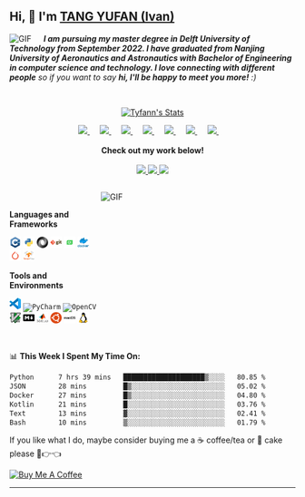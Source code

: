 ## Hi, 👋  I'm <a href="https://yufantang.top/" target="_blank">TANG YUFAN (Ivan)</a> 

<img align="left" alt="GIF" src="https://media.giphy.com/media/LnQjpWaON8nhr21vNW/giphy.gif" width="60" title="Say HI"> <em><b>I am pursuing my master degree in Delft University of Technology from September 2022. I have graduated from Nanjing University of Aeronautics and Astronautics with Bachelor of Engineering in computer science and technology. I love connecting with different people</b> so if you want to say <b>hi, I'll be happy to meet you more!</b> :)</em>

<br>

<!--
**tyfann/tyfann** is a ✨ _special_ ✨ repository because its `README.md` (this file) appears on your GitHub profile.

Here are some ideas to get you started:

- 🔭 I’m currently working on ...
- 🌱 I’m currently learning ...
- 👯 I’m looking to collaborate on ...
- 🤔 I’m looking for help with ...
- 💬 Ask me about ...
- 📫 How to reach me: ...
- 😄 Pronouns: ...
- ⚡ Fun fact: ...
-->


<p align="center">
  <a href="https://github.com/tyfann" class="rich-diff-level-one">
    <img src="https://github-readme-stats.vercel.app/api?username=tyfann&title_color=333&text_color=777" alt="Tyfann's Stats" >
    <!-- &hide=issues
    <img src="https://github-readme-stats.vercel.app/api?username=tyfann&hide=issues&title_color=333&text_color=777" alt="Tyfann's Stats" >
    -->
  </a>
</p>

<p align="center">
  <a href= "https://tva1.sinaimg.cn/large/008i3skNgy1gytfvy9atbj30u012eaco.jpg" target="_blank" alt="WeChat" title="WeChat">
    <img src="https://img.icons8.com/ios-filled/50/000000/weixing.png" width="28px"/>
  </a>
  &emsp;
  <a href="https://blog.csdn.net/qq_45429238" target="_blank" alt="CSDN" title="CSDN">
    <img src="https://img.icons8.com/material/48/000000/csdn.png" width="30px"/>
  </a>
  &emsp;
  <a href="https://www.zhihu.com/people/tang-yu-fan-23-40" target="_blank" alt="Zhihu" title="Zhihu">
    <img src="https://img.icons8.com/material-two-tone/50/000000/zhihu.png" width="28px"/>
  </a>
  &emsp;
  <a href="https://space.bilibili.com/23055728" target="_blank" alt="Bilibili" title="Bilibili">
    <img src="https://user-images.githubusercontent.com/29084184/129467562-a754907c-c128-40d0-80ad-86e89bdda3d6.png" width="30px"/>
  </a> 
  &emsp;
  <a href= "https://www.instagram.com/tyfuny/" target="_blank" alt="Instagram" title="Instagram">
    <img src="https://img.icons8.com/ios-glyphs/256/000000/instagram-new.svg" width="28px"/>
  </a>
  &emsp;
  <a href="https://www.youtube.com/channel/UCrEoQDlMCxfvLOKlNDG08wQ" target="_blank" alt="YouTube" title="YouTube">
    <img src="https://img.icons8.com/ios-filled/50/000000/youtube-play.png" width="30px"/>
  </a>
  &emsp;
  <a href="https://www.linkedin.com/in/yufan-ivan-tang-6690561ba/" target="_blank" alt="LinkedIn" title="LinkedIn">
    <img src="https://img.icons8.com/ios-filled/256/000000/linkedin.svg" width="26px"/>
  </a>
  &emsp;
  <br><br>
  <strong>Check out my work below!</strong>
  <br><br>
  <a href="https://github.com/tyfann">
    <img src="https://badges.pufler.dev/visits/tyfann/tyfann?style=flat-square&color=black&logo=github">
  </a>
  <a href="https://github.com/tyfann">
    <img src="https://badges.pufler.dev/years/tyfann?style=flat-square&color=black&logo=github">
  </a>
  <a href="https://github.com/tyfann?tab=repositories">
    <img src="https://badges.pufler.dev/repos/tyfann?style=flat-square&color=black&logo=github">
  </a>
<!--   <a href="https://gist.github.com/tyfann">
    <img src="https://badges.pufler.dev/gists/tyfann?style=flat-square&color=black&logo=github">
  </a> -->
<!--   <a href="https://github.com/tyfann">
    <img src="https://badges.pufler.dev/commits/monthly/tyfann?style=flat-square&color=black&logo=github">
  </a> -->
</p>

<h2></h2>

<img align="right" alt="GIF" src="https://github.com/abhisheknaiidu/abhisheknaiidu/blob/master/code.gif?raw=true" width="343" height="220" title="Do what you like, and do it best!"> &nbsp;&nbsp;&nbsp;&nbsp;

 
**Languages and Frameworks**

<code><img height="20" src="https://raw.githubusercontent.com/github/explore/80688e429a7d4ef2fca1e82350fe8e3517d3494d/topics/cpp/cpp.png" alt="C++" title="C++"></code>
<code><img height="20" src="https://raw.githubusercontent.com/github/explore/80688e429a7d4ef2fca1e82350fe8e3517d3494d/topics/python/python.png" alt="Python" title="Python"></code>
<code><img height="20" src="https://raw.githubusercontent.com/github/explore/80688e429a7d4ef2fca1e82350fe8e3517d3494d/topics/json/json.png" alt="JSON" title="JSON"></code>
<code><img height="20" src="https://raw.githubusercontent.com/github/explore/80688e429a7d4ef2fca1e82350fe8e3517d3494d/topics/git/git.png" alt="Git" title="Git"></code>
<code><img height="20" src="https://raw.githubusercontent.com/github/explore/80688e429a7d4ef2fca1e82350fe8e3517d3494d/topics/qt/qt.png" alt="Qt" title="Qt"></code>
<code><img height="20" src="https://raw.githubusercontent.com/github/explore/80688e429a7d4ef2fca1e82350fe8e3517d3494d/topics/docker/docker.png" alt="Docker" title="Docker"></code>
<code><img height="20" src="OctoTyfann/pytorch-logo.png" alt="PyTorch" title="PyTorch"></code>
<code><img height="20" src="https://raw.githubusercontent.com/github/explore/80688e429a7d4ef2fca1e82350fe8e3517d3494d/topics/tensorflow/tensorflow.png" alt="TensorFlow" title="TensorFlow"></code>


**Tools and Environments**

<code><img height="20" src="https://raw.githubusercontent.com/github/explore/80688e429a7d4ef2fca1e82350fe8e3517d3494d/topics/visual-studio-code/visual-studio-code.png" alt="VSCode" title="VSCode"></code>
<code><img height="20" src="https://images.nowcoder.com/images/20180629/0_1530258305740_67F7BB46DE9FC78164CA628F2CE05C37" alt="PyCharm" title="PyCharm"></code>
<code><img height="20" src="https://camo.githubusercontent.com/ce9fb3389462f2c9444f863e410f0d17d04b216beba8749a015011887eadfbaf/68747470733a2f2f7777772e766563746f726c6f676f2e7a6f6e652f6c6f676f732f6f70656e63762f6f70656e63762d69636f6e2e737667" alt="OpenCV" title="OpenCV"></code>
<code><img height="20" src="https://raw.githubusercontent.com/github/explore/80688e429a7d4ef2fca1e82350fe8e3517d3494d/topics/vim/vim.png" alt="Vim" title="Vim"></code>
<code><img height="20" src="https://raw.githubusercontent.com/github/explore/80688e429a7d4ef2fca1e82350fe8e3517d3494d/topics/markdown/markdown.png" alt="Markdown" title="MarkDown"></code>
<code><img height="20" src="https://raw.githubusercontent.com/github/explore/80688e429a7d4ef2fca1e82350fe8e3517d3494d/topics/matlab/matlab.png" alt="Matlab" title="Matlab"></code>
<code><img height="20" src="https://raw.githubusercontent.com/github/explore/80688e429a7d4ef2fca1e82350fe8e3517d3494d/topics/ubuntu/ubuntu.png" alt="Ubuntu" title="Ubuntu"></code>
<code><img height="20" src="https://raw.githubusercontent.com/github/explore/80688e429a7d4ef2fca1e82350fe8e3517d3494d/topics/macos/macos.png" alt="MacOS" title="MacOS"></code>
<code><img height="20" src="https://raw.githubusercontent.com/github/explore/80688e429a7d4ef2fca1e82350fe8e3517d3494d/topics/linux/linux.png" alt="Linux" title="Linux"></code>

<br>

📊 **This Week I Spent My Time On:**
<!--START_SECTION:waka-->

```text
Python      7 hrs 39 mins   ████████████████████▒░░░░   80.85 %
JSON        28 mins         █▒░░░░░░░░░░░░░░░░░░░░░░░   05.02 %
Docker      27 mins         █▒░░░░░░░░░░░░░░░░░░░░░░░   04.80 %
Kotlin      21 mins         █░░░░░░░░░░░░░░░░░░░░░░░░   03.76 %
Text        13 mins         ▓░░░░░░░░░░░░░░░░░░░░░░░░   02.41 %
Bash        10 mins         ▒░░░░░░░░░░░░░░░░░░░░░░░░   01.79 %
```

<!--END_SECTION:waka-->

If you like what I do, maybe consider buying me a ☕ coffee/tea or 🍰 cake please 🥺👉👈  

<a href="https://tyfann.github.io/sponsor.html" target="_blank"><img src="https://cdn.buymeacoffee.com/buttons/v2/default-red.png" alt="Buy Me A Coffee" width="150" ></a>

---
<!-- 
🚧 **My Todoist Stats: ⬇️** -->
<!--
&nbsp;&nbsp;&nbsp;&nbsp;&nbsp; [![PaperWeeklyAI](https://github-readme-stats.vercel.app/api/pin/?username=tyfann&repo=PaperWeeklyAI)](https://github.com/tyfann/PaperWeeklyAI) &nbsp;&nbsp;&nbsp;&nbsp;&nbsp;[![Surface-Defect-Detection](https://github-readme-stats.vercel.app/api/pin/?username=tyfann&repo=Surface-Defect-Detection)](https://github.com/tyfann/Surface-Defect-Detection)
-->



